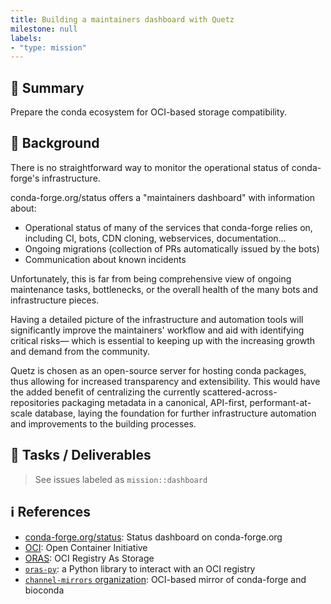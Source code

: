 ```yaml
---
title: Building a maintainers dashboard with Quetz
milestone: null
labels:
- "type: mission"
---
```


## 📌 Summary

Prepare the conda ecosystem for OCI-based storage compatibility.

## 📝 Background

There is no straightforward way to monitor the operational status of conda-forge's infrastructure. 

conda-forge.org/status offers a "maintainers dashboard" with information about:

- Operational status of many of the services that conda-forge relies on, including CI, bots, CDN cloning, webservices, documentation...
- Ongoing migrations (collection of PRs automatically issued by the bots)
- Communication about known incidents

Unfortunately, this is far from being comprehensive view of ongoing maintenance tasks, bottlenecks, or the overall health of the many bots and infrastructure pieces. 

Having a detailed picture of the infrastructure and automation tools will significantly improve the maintainers' workflow and aid with identifying critical risks— which is essential to keeping up with the increasing growth and demand from the community. 

Quetz is chosen as an open-source server for hosting conda packages, thus allowing for increased transparency and extensibility. 
This would have the added benefit of centralizing the currently scattered-across-repositories packaging metadata in a canonical, API-first, performant-at-scale database, laying the foundation for further infrastructure automation and improvements to the building processes.


## 🚀 Tasks / Deliverables

> See issues labeled as `mission::dashboard`

## ℹ️ References

- [conda-forge.org/status](https://conda-forge.org/status): Status dashboard on conda-forge.org
- [OCI](https://opencontainers.org/): Open Container Initiative
- [ORAS](https://oras.land/): OCI Registry As Storage
- [`oras-py`](https://github.com/oras-project/oras-py): a Python library to interact with an OCI registry
- [`channel-mirrors` organization](https://github.com/orgs/channel-mirrors/packages): OCI-based mirror of conda-forge and bioconda
